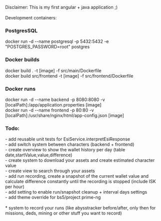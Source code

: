 Disclaimer: This is my first angular + java application ;) <br />
<br />
Development containers:
<h3>PostgresSQL</h3>
docker run -d --name postgresql -p 5432:5432 -e "POSTGRES_PASSWORD=root" postgres <br />
<h3>Docker builds</h3>
docker build . -t [image] -f src/main/Dockerfile<br />
docker build src/frontend -t [image] -f src/frontend/Dockerfile<br />
<h3>Docker runs</h3>
docker run -d --name backend -p 8080:8080 -v [localPath]:/app/application.properties [image]<br />
docker run -d --name frontend -p 80:80 -v [localPath]:/usr/share/nginx/html/app-config.json [image]<br />

<h3>Todo:</h3>
- add reusable unit tests for EsiService.interpretEsiResponse <br />
- add switch system between characters (backend + frontend) <br />
- create overview to show the wallet history per day (table date,startValue,value,difference) <br />
- create system to download your assets and create estimated character value <br />
- create view to search through your assets <br />
- add run recording, create a snapshot of the current wallet value and calculate difference constantly until the recording is stopped (include ISK per hour) <br />
- add setting to enable run/snapshot cleanup + interval days settings <br />
- add theme override for bs5/project prime-ng <br />
  <br />
* system to record your runs (like abysstracker before/after, only then for missions, deds, mining or other stuff you want to record) <br />